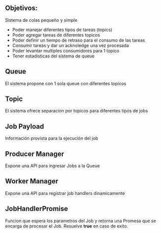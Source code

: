 
## Objetivos:
Sistema de colas pequeño y simple

- Poder manejar diferentes tipos de tareas (topics)
- Poder agregar tareas de diferentes topicos
- Poder definir un tiempo de retraso para el consumo de las tareas
- Consumir tareas y dar un acknoledge una vez procesada
- Poder levantar multiples consumidores para 1 topico
- Tener estadisticas del sistema de queue

## Queue
El sistema propone con 1 sola queue con diferentes topicos   

## Topic
El sistema ofrece separacion por topicos para diferentes tipos de jobs

## Job Payload
Información provista para la ejecución del job

## Producer Manager
Expone una API para ingresar Jobs a la Queue

## Worker Manager
Expone una API para registrar job handlers dinamicamente

## JobHandlerPromise
Funcion que espera los parametros del Job y retorna una Promesa que se encarga de procesar el Job. 
Resuelve **true** en caso de exito.
 
